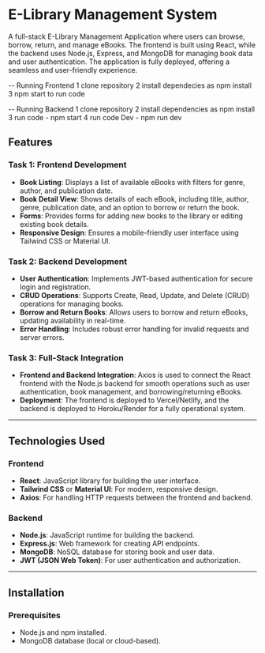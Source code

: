 # E-Library Management System

A full-stack E-Library Management Application where users can browse, borrow, return, and manage eBooks. The frontend is built using React, while the backend uses Node.js, Express, and MongoDB for managing book data and user authentication. The application is fully deployed, offering a seamless and user-friendly experience.

-- Running Frontend
1 clone repository
2 install dependecies as npm install
3 npm start to run code

-- Running Backend 
1 clone repository
2 install dependencies as npm install
3 run code - npm start
4 run code Dev - npm run dev

## Features

### Task 1: Frontend Development

- **Book Listing**: Displays a list of available eBooks with filters for genre, author, and publication date.
- **Book Detail View**: Shows details of each eBook, including title, author, genre, publication date, and an option to borrow or return the book.
- **Forms**: Provides forms for adding new books to the library or editing existing book details.
- **Responsive Design**: Ensures a mobile-friendly user interface using Tailwind CSS or Material UI.

### Task 2: Backend Development

- **User Authentication**: Implements JWT-based authentication for secure login and registration.
- **CRUD Operations**: Supports Create, Read, Update, and Delete (CRUD) operations for managing books.
- **Borrow and Return Books**: Allows users to borrow and return eBooks, updating availability in real-time.
- **Error Handling**: Includes robust error handling for invalid requests and server errors.

### Task 3: Full-Stack Integration

- **Frontend and Backend Integration**: Axios is used to connect the React frontend with the Node.js backend for smooth operations such as user authentication, book management, and borrowing/returning eBooks.
- **Deployment**: The frontend is deployed to Vercel/Netlify, and the backend is deployed to Heroku/Render for a fully operational system.

---

## Technologies Used

### Frontend

- **React**: JavaScript library for building the user interface.
- **Tailwind CSS** or **Material UI**: For modern, responsive design.
- **Axios**: For handling HTTP requests between the frontend and backend.

### Backend

- **Node.js**: JavaScript runtime for building the backend.
- **Express.js**: Web framework for creating API endpoints.
- **MongoDB**: NoSQL database for storing book and user data.
- **JWT (JSON Web Token)**: For user authentication and authorization.

---

## Installation

### Prerequisites

- Node.js and npm installed.
- MongoDB database (local or cloud-based).
